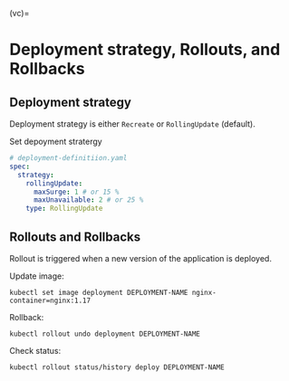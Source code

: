 (vc)=

# Deployment strategy, Rollouts, and Rollbacks

## Deployment strategy

Deployment strategy is either `Recreate` or `RollingUpdate` (default).

Set depoyment stratergy

```yaml
# deployment-definitiion.yaml
spec:
  strategy:
    rollingUpdate:
      maxSurge: 1 # or 15 % 
      maxUnavailable: 2 # or 25 %
    type: RollingUpdate
```

## Rollouts and Rollbacks

Rollout is triggered when a new version of the application is deployed.

Update image:

``` console
kubectl set image deployment DEPLOYMENT-NAME nginx-container=nginx:1.17
```

Rollback:

``` console
kubectl rollout undo deployment DEPLOYMENT-NAME
```

Check status:

``` console
kubectl rollout status/history deploy DEPLOYMENT-NAME
```

